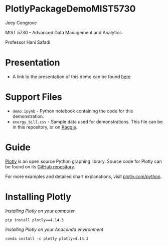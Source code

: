 # PlotlyPackageDemoMIST5730

Joey Congrove

MIST 5730 - Advanced Data Management and Analytics

Professor Hani Safadi

# Presentation
- A link to the presentation of this demo can be found [here](https://youtu.be/218gBgpH_yk)

# Support Files
- `demo.ipynb` - Python notebook containing the code for this demonstration.
- `energy_bill.csv` - Sample data used for demonstrations. This file can be in this repository, or on [Kaggle](https://www.kaggle.com/gireeshs/household-monthly-electricity-bill).

# Guide

[Plotly](https://plotly.com/python/) is an open source Python graphing library. Source code for Plotly can be found on its [GitHub repository](https://github.com/plotly/plotly.py/blob/master/README.md). 

For more examples and detailed chart explanations, visit [plotly.com/python](plotly.com/python).

# Installing Plotly

*Installing Plotly on your computer*

`pip install plotly==4.14.3`

*Installing Plotly on your Anaconda environment*

`conda install -c plotly plotly=4.14.3`
